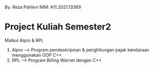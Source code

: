 By: Reza Pahlevi
NIM: A11.2021.13369
# Project Kuliah Semester2
Matkul Alpro & RPL
1. Alpro --> Program pendeskripsian & penghitungan pajak kendaraan menggunakan OOP C++
2. RPL --> Program Billing Warnet dengan C++